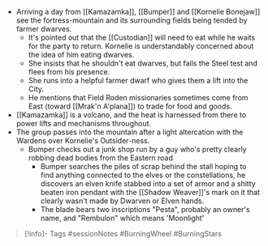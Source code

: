 - Arriving a day from [[Kamazamka]], [[Bumper]] and [[Kornelie Bonejaw]] see the fortress-mountain and its  surrounding fields being tended by farmer dwarves.
	- It's pointed out that the [[Custodian]] will need to eat while he waits for the party to return.  Kornelie is understandably concerned about the idea of him eating dwarves.
	- She insists that he shouldn't eat dwarves, but fails the Steel test and flees from his presence.
	- She runs into a helpful farmer dwarf who gives them a lift into the City.
	- He mentions that Field Roden missionaries sometimes come from East (toward [[Mrak'n A'plana]]) to trade for food and goods.
- [[Kamazamka]] is a volcano, and the heat is harnessed from there to power lifts and mechanisms throughout.
- The group passes into the mountain after a light altercation with the Wardens over Kornelie's Outsider-ness.
	- Bumper checks out a junk shop run by a guy who's pretty clearly robbing dead bodies from the Eastern road
		- Bumper searches the piles of scrap behind the stall hoping to find anything connected to the elves or the constellations, he discovers an elven knife stabbed into a set of armor and a shitty beaten iron pendant with the [[Shadow Weaver]]'s mark on it that clearly wasn't made by Dwarven or Elven hands.
		- The blade bears two inscriptions "Pesta", probably an owner's name, and "Rembulon" which means 'Moonlight'

> [!info]- Tags
> #sessionNotes #BurningWheel #BurningStars

